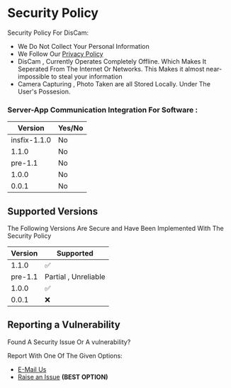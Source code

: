 # Security Policy
Security Policy For DisCam:
- We Do Not Collect Your Personal Information
- We Follow Our [Privacy Policy](https://discam.vercel.app/license/privacy.html)
- DisCam , Currently Operates Completely Offline. Which Makes It Seperated From The Internet Or Networks. This Makes it almost near-impossible to steal your information
- Camera Capturing , Photo Taken are all Stored Locally. Under The User's Possesion.
### Server-App Communication Integration For Software :

| Version      |  Yes/No |
| --------     | ------- |
| insfix-1.1.0 | No      |
| 1.1.0        | No      |
| pre-1.1      | No      |
| 1.0.0        | No      |
| 0.0.1        | No      |

## Supported Versions

The Following Versions Are Secure and Have Been Implemented With The Security Policy

| Version | Supported          |
| ------- | ------------------ |
| 1.1.0   | :white_check_mark: |
| pre-1.1 | Partial , Unreliable |
| 1.0.0   | :white_check_mark: |
| 0.0.1   | :x:                |

## Reporting a Vulnerability

Found A Security Issue Or A vulnerability?

Report With One Of The Given Options:
- [E-Mail Us](mailto:crewverify+discam@gmail.com)
- [Raise an Issue](https://github.com/deepanharsha/DisCam/issues/new) **(BEST OPTION)**
